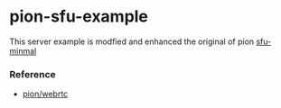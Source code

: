 # pion-sfu-example

This server example is modfied and enhanced the original of pion [sfu-minmal](https://github.com/pion/webrtc/tree/master/examples/sfu-minimal)



### Reference
- [pion/webrtc](https://github.com/pion/webrtc)
